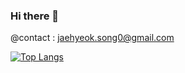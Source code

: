 ### Hi there 👋

@contact : jaehyeok.song0@gmail.com  

[![Top Langs](https://github-readme-stats.vercel.app/api/top-langs/?username=JaehyeokSong0&layout=compact)](https://github.com/anuraghazra/github-readme-stats)
